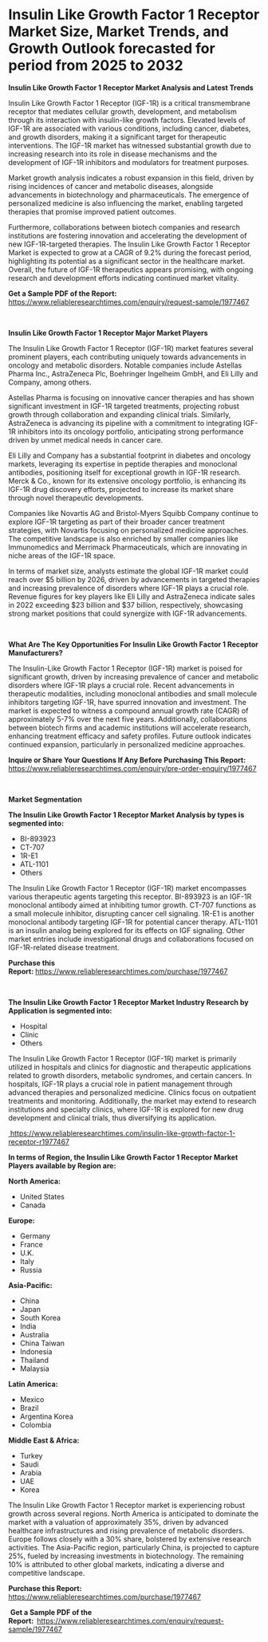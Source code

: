 <p><h1>Insulin Like Growth Factor 1 Receptor Market Size, Market Trends, and Growth Outlook forecasted for period from 2025 to 2032</h1></p><p><strong>Insulin Like Growth Factor 1 Receptor Market Analysis and Latest Trends</strong></p>
<p><p>Insulin Like Growth Factor 1 Receptor (IGF-1R) is a critical transmembrane receptor that mediates cellular growth, development, and metabolism through its interaction with insulin-like growth factors. Elevated levels of IGF-1R are associated with various conditions, including cancer, diabetes, and growth disorders, making it a significant target for therapeutic interventions. The IGF-1R market has witnessed substantial growth due to increasing research into its role in disease mechanisms and the development of IGF-1R inhibitors and modulators for treatment purposes.</p><p>Market growth analysis indicates a robust expansion in this field, driven by rising incidences of cancer and metabolic diseases, alongside advancements in biotechnology and pharmaceuticals. The emergence of personalized medicine is also influencing the market, enabling targeted therapies that promise improved patient outcomes. </p><p>Furthermore, collaborations between biotech companies and research institutions are fostering innovation and accelerating the development of new IGF-1R-targeted therapies. The Insulin Like Growth Factor 1 Receptor Market is expected to grow at a CAGR of 9.2% during the forecast period, highlighting its potential as a significant sector in the healthcare market. Overall, the future of IGF-1R therapeutics appears promising, with ongoing research and development efforts indicating continued market vitality.</p></p>
<p><strong>Get a Sample PDF of the Report:&nbsp;</strong> <a href="https://www.reliableresearchtimes.com/enquiry/request-sample/1977467?utm_campaign=3279&utm_medium=2&utm_source=Github&utm_content=ia&utm_term=19042025&utm_id=insulin-like-growth-factor-1-receptor">https://www.reliableresearchtimes.com/enquiry/request-sample/1977467</a></p>
<p>&nbsp;</p>
<p><strong>Insulin Like Growth Factor 1 Receptor Major Market Players</strong></p>
<p><p>The Insulin Like Growth Factor 1 Receptor (IGF-1R) market features several prominent players, each contributing uniquely towards advancements in oncology and metabolic disorders. Notable companies include Astellas Pharma Inc., AstraZeneca Plc, Boehringer Ingelheim GmbH, and Eli Lilly and Company, among others. </p><p>Astellas Pharma is focusing on innovative cancer therapies and has shown significant investment in IGF-1R targeted treatments, projecting robust growth through collaboration and expanding clinical trials. Similarly, AstraZeneca is advancing its pipeline with a commitment to integrating IGF-1R inhibitors into its oncology portfolio, anticipating strong performance driven by unmet medical needs in cancer care.</p><p>Eli Lilly and Company has a substantial footprint in diabetes and oncology markets, leveraging its expertise in peptide therapies and monoclonal antibodies, positioning itself for exceptional growth in IGF-1R research. Merck & Co., known for its extensive oncology portfolio, is enhancing its IGF-1R drug discovery efforts, projected to increase its market share through novel therapeutic developments.</p><p>Companies like Novartis AG and Bristol-Myers Squibb Company continue to explore IGF-1R targeting as part of their broader cancer treatment strategies, with Novartis focusing on personalized medicine approaches. The competitive landscape is also enriched by smaller companies like Immunomedics and Merrimack Pharmaceuticals, which are innovating in niche areas of the IGF-1R space.</p><p>In terms of market size, analysts estimate the global IGF-1R market could reach over $5 billion by 2026, driven by advancements in targeted therapies and increasing prevalence of disorders where IGF-1R plays a crucial role. Revenue figures for key players like Eli Lilly and AstraZeneca indicate sales in 2022 exceeding $23 billion and $37 billion, respectively, showcasing strong market positions that could synergize with IGF-1R advancements.</p></p>
<p>&nbsp;</p>
<p><strong>What Are The Key Opportunities For Insulin Like Growth Factor 1 Receptor Manufacturers?</strong></p>
<p><p>The Insulin-Like Growth Factor 1 Receptor (IGF-1R) market is poised for significant growth, driven by increasing prevalence of cancer and metabolic disorders where IGF-1R plays a crucial role. Recent advancements in therapeutic modalities, including monoclonal antibodies and small molecule inhibitors targeting IGF-1R, have spurred innovation and investment. The market is expected to witness a compound annual growth rate (CAGR) of approximately 5-7% over the next five years. Additionally, collaborations between biotech firms and academic institutions will accelerate research, enhancing treatment efficacy and safety profiles. Future outlook indicates continued expansion, particularly in personalized medicine approaches.</p></p>
<p><strong>Inquire or Share Your Questions If Any Before Purchasing This Report:</strong> <a href="https://www.reliableresearchtimes.com/enquiry/pre-order-enquiry/1977467?utm_campaign=3279&utm_medium=2&utm_source=Github&utm_content=ia&utm_term=19042025&utm_id=insulin-like-growth-factor-1-receptor">https://www.reliableresearchtimes.com/enquiry/pre-order-enquiry/1977467</a></p>
<p>&nbsp;</p>
<p><strong>Market Segmentation</strong></p>
<p><strong>The Insulin Like Growth Factor 1 Receptor Market Analysis by types is segmented into:</strong></p>
<p><ul><li>BI-893923</li><li>CT-707</li><li>1R-E1</li><li>ATL-1101</li><li>Others</li></ul></p>
<p><p>The Insulin Like Growth Factor 1 Receptor (IGF-1R) market encompasses various therapeutic agents targeting this receptor. BI-893923 is an IGF-1R monoclonal antibody aimed at inhibiting tumor growth. CT-707 functions as a small molecule inhibitor, disrupting cancer cell signaling. 1R-E1 is another monoclonal antibody targeting IGF-1R for potential cancer therapy. ATL-1101 is an insulin analog being explored for its effects on IGF signaling. Other market entries include investigational drugs and collaborations focused on IGF-1R-related disease treatment.</p></p>
<p><strong>Purchase this Report:&nbsp;</strong><a href="https://www.reliableresearchtimes.com/purchase/1977467?utm_campaign=3279&utm_medium=2&utm_source=Github&utm_content=ia&utm_term=19042025&utm_id=insulin-like-growth-factor-1-receptor">https://www.reliableresearchtimes.com/purchase/1977467</a></p>
<p>&nbsp;</p>
<p><strong>The Insulin Like Growth Factor 1 Receptor Market Industry Research by Application is segmented into:</strong></p>
<p><ul><li>Hospital</li><li>Clinic</li><li>Others</li></ul></p>
<p><p>The Insulin Like Growth Factor 1 Receptor (IGF-1R) market is primarily utilized in hospitals and clinics for diagnostic and therapeutic applications related to growth disorders, metabolic syndromes, and certain cancers. In hospitals, IGF-1R plays a crucial role in patient management through advanced therapies and personalized medicine. Clinics focus on outpatient treatments and monitoring. Additionally, the market may extend to research institutions and specialty clinics, where IGF-1R is explored for new drug development and clinical trials, thus diversifying its application.</p></p>
<p><a href="https://www.reliableresearchtimes.com/insulin-like-growth-factor-1-receptor-r1977467?utm_campaign=3279&utm_medium=2&utm_source=Github&utm_content=ia&utm_term=19042025&utm_id=insulin-like-growth-factor-1-receptor">&nbsp;https://www.reliableresearchtimes.com/insulin-like-growth-factor-1-receptor-r1977467</a></p>
<p><strong>In terms of Region, the Insulin Like Growth Factor 1 Receptor Market Players available by Region are:</strong></p>
<p>
    <p> <strong> North America: </strong>
        <ul>
            <li>United States</li>
            <li>Canada</li>
        </ul>
        </p> 
    <p> <strong> Europe: </strong>
        <ul>
            <li>Germany</li>
            <li>France</li>
            <li>U.K.</li>
            <li>Italy</li>
            <li>Russia</li>
        </ul>
        </p> 
    <p> <strong> Asia-Pacific: </strong>
        <ul>
            <li>China</li>
            <li>Japan</li>
            <li>South Korea</li>
            <li>India</li>
            <li>Australia</li>
            <li>China Taiwan</li>
            <li>Indonesia</li>
            <li>Thailand</li>
            <li>Malaysia</li>
        </ul>
        </p> 
    <p> <strong> Latin America: </strong>
        <ul>
            <li>Mexico</li>
            <li>Brazil</li>
            <li>Argentina Korea</li>
            <li>Colombia</li>
        </ul>
        </p> 
    <p> <strong> Middle East & Africa: </strong>
        <ul>
            <li>Turkey</li>
            <li>Saudi</li>
            <li>Arabia</li>
            <li>UAE</li>
            <li>Korea</li>
        </ul>
    </p>
    </p>
<p><p>The Insulin Like Growth Factor 1 Receptor market is experiencing robust growth across several regions. North America is anticipated to dominate the market with a valuation of approximately 35%, driven by advanced healthcare infrastructures and rising prevalence of metabolic disorders. Europe follows closely with a 30% share, bolstered by extensive research activities. The Asia-Pacific region, particularly China, is projected to capture 25%, fueled by increasing investments in biotechnology. The remaining 10% is attributed to other global markets, indicating a diverse and competitive landscape.</p></p>
<p><strong>Purchase this Report: </strong><a href="https://www.reliableresearchtimes.com/purchase/1977467?utm_campaign=3279&utm_medium=2&utm_source=Github&utm_content=ia&utm_term=19042025&utm_id=insulin-like-growth-factor-1-receptor">https://www.reliableresearchtimes.com/purchase/1977467</a></p>
<p>&nbsp;<strong>Get a Sample PDF of the Report:&nbsp;&nbsp;</strong><a href="https://www.reliableresearchtimes.com/enquiry/request-sample/1977467?utm_campaign=3279&utm_medium=2&utm_source=Github&utm_content=ia&utm_term=19042025&utm_id=insulin-like-growth-factor-1-receptor">https://www.reliableresearchtimes.com/enquiry/request-sample/1977467</a></p>
<p><strong></strong></p>
<p><p></p><p></p><p></p></p>